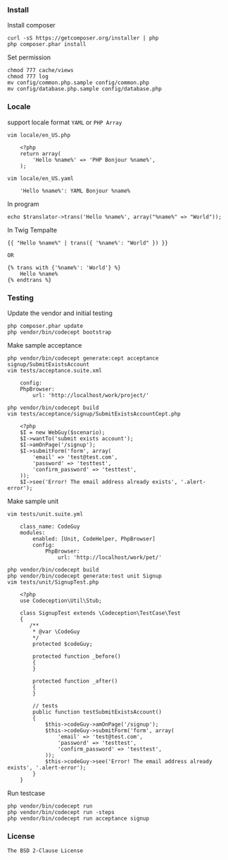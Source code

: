 ### Install

Install composer

	curl -sS https://getcomposer.org/installer | php
	php composer.phar install

Set permission

	chmod 777 cache/views
	chmod 777 log
	mv config/common.php.sample config/common.php
	mv config/database.php.sample config/database.php

### Locale

support locale format `YAML` or `PHP Array`

	vim locale/en_US.php

		<?php
		return array(
			'Hello %name%' => 'PHP Bonjour %name%',
		);

	vim locale/en_US.yaml

		'Hello %name%': YAML Bonjour %name%

In program

	echo $translator->trans('Hello %name%', array("%name%" => "World"));

In Twig Tempalte

	{{ "Hello %name%" | trans({ '%name%': "World" }) }}

	OR

	{% trans with {'%name%': 'World'} %}
		Hello %name%
	{% endtrans %}

### Testing

Update the vendor and initial testing

	php composer.phar update
	php vendor/bin/codecept bootstrap

Make sample acceptance

	php vendor/bin/codecept generate:cept acceptance signup/SubmitExistsAccount
	vim tests/acceptance.suite.xml

		config:
        PhpBrowser:
            url: 'http://localhost/work/project/'

	php vendor/bin/codecept build
	vim tests/acceptance/signup/SubmitExistsAccountCept.php

		<?php
		$I = new WebGuy($scenario);
		$I->wantTo('submit exists account');
		$I->amOnPage('/signup');
		$I->submitForm('form', array(
			'email' => 'test@test.com',
			'password' => 'testtest',
			'confirm_password' => 'testtest',
		));
		$I->see('Error! The email address already exists', '.alert-error');

Make sample unit

	vim tests/unit.suite.yml

		class_name: CodeGuy
		modules:
		    enabled: [Unit, CodeHelper, PhpBrowser]
		    config:
		        PhpBrowser:
		            url: 'http://localhost/work/pet/'

	php vendor/bin/codecept build
	php vendor/bin/codecept generate:test unit Signup
	vim tests/unit/SignupTest.php

		<?php
		use Codeception\Util\Stub;

		class SignupTest extends \Codeception\TestCase\Test
		{
		   /**
		    * @var \CodeGuy
		    */
		    protected $codeGuy;

		    protected function _before()
		    {
		    }

		    protected function _after()
		    {
		    }

		    // tests
		    public function testSubmitExistsAccount()
		    {
		        $this->codeGuy->amOnPage('/signup');
		        $this->codeGuy->submitForm('form', array(
		            'email' => 'test@test.com',
		            'password' => 'testtest',
		            'confirm_password' => 'testtest',
		        ));
		        $this->codeGuy->see('Error! The email address already exists', '.alert-error');
		    }
		}

Run testcase

	php vendor/bin/codecept run
	php vendor/bin/codecept run -steps
	php vendor/bin/codecept run acceptance signup

### License

	The BSD 2-Clause License
